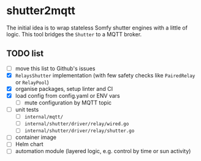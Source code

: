 # shutter2mqtt

The initial idea is to wrap stateless Somfy shutter engines with a little of logic. This tool bridges the `Shutter` to a MQTT broker.


## TODO list

- [ ] move this list to Github's issues
- [x] `RelaysShutter` implementation (with few safety checks like `PairedRelay` or `RelayPool`)
- [x] organise packages, setup linter and CI
- [x] load config from config.yaml or ENV vars
  - [ ] mute configuration by MQTT topic
- [ ] unit tests
  - [ ] `internal/mqtt/`
  - [ ] `internal/shutter/driver/relay/wired.go`
  - [ ] `internal/shutter/driver/relay/shutter.go`
- [ ] container image
- [ ] Helm chart
- [ ] automation module (layered logic, e.g. control by time or sun activity)
